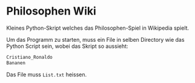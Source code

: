 # Philosophen Wiki
Kleines Python-Skript welches das Philosophen-Spiel in Wikipedia spielt.

Um das Programm zu starten, muss ein File in selben Directory wie
das Python Script sein, wobei das Skript so aussieht:

```txt
Cristiano_Ronaldo
Bananen
```
Das File muss `List.txt` heissen.